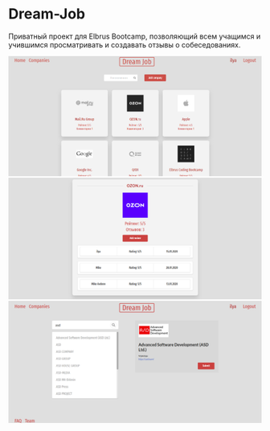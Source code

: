 # Dream-Job
Приватный проект для Elbrus Bootcamp, позволяющий всем учащимся и учившимся просматривать и создавать отзывы о собеседованиях. 

![Image alt](https://github.com/ilyaKodit/Dream-Job/raw/readme/imageReadme/DreamJob.jpg)
![Image alt](https://github.com/ilyaKodit/Dream-Job/raw/readme/imageReadme/DreamJob_companyInfo.jpg)
![Image alt](https://github.com/ilyaKodit/Dream-Job/raw/readme/imageReadme/DreamJob_companyAdd.jpg)

